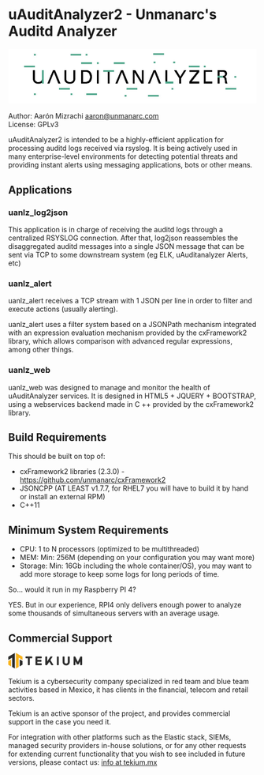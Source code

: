 # uAuditAnalyzer2 - Unmanarc's Auditd Analyzer

![uAuditAnalyzer](art/logo.jpg)

Author: Aarón Mizrachi <aaron@unmanarc.com>  
License: GPLv3  

uAuditAnalyzer2 is intended to be a highly-efficient application for processing auditd logs received via rsyslog. It is being actively used in many enterprise-level environments for detecting potential threats and providing instant alerts using messaging applications, bots or other means.

## Applications

### uanlz_log2json

This application is in charge of receiving the auditd logs through a centralized RSYSLOG connection. After that, log2json reassembles the disaggregated auditd messages into a single JSON message that can be sent via TCP to some downstream system (eg ELK, uAuditanalyzer Alerts, etc)

### uanlz_alert

uanlz_alert receives a TCP stream with 1 JSON per line in order to filter and execute actions (usually alerting).

uanlz_alert uses a filter system based on a JSONPath mechanism integrated with an expression evaluation mechanism provided by the cxFramework2 library, which allows comparison with advanced regular expressions, among other things.

### uanlz_web

uanlz_web was designed to manage and monitor the health of uAuditAnalyzer services. It is designed in HTML5 + JQUERY + BOOTSTRAP, using a webservices backend made in C ++ provided by the cxFramework2 library.

## Build Requirements 

This should be built on top of:

- cxFramework2 libraries (2.3.0) - https://github.com/unmanarc/cxFramework2
- JSONCPP (AT LEAST v1.7.7, for RHEL7 you will have to build it by hand or install an external RPM)
- C++11

## Minimum System Requirements

- CPU: 1 to N processors (optimized to be multithreaded)
- MEM: Min: 256M (depending on your configuration you may want more)
- Storage: Min: 16Gb including the whole container/OS), you may want to add more storage to keep some logs for long periods of time.

So... would it run in my Raspberry PI 4? 

YES. But in our experience, RPI4 only delivers enough power to analyze some thousands of simultaneous servers with an average usage.

## Commercial Support
   
          
![Tekium](art/tekium_slogo.jpeg)

Tekium is a cybersecurity company specialized in red team and blue team activities based in Mexico, it has clients in the financial, telecom and retail sectors.

Tekium is an active sponsor of the project, and provides commercial support in the case you need it.

For integration with other platforms such as the Elastic stack, SIEMs, managed security providers in-house solutions, or for any other requests for extending current functionality that you wish to see included in future versions, please contact us: [info at tekium.mx](mailto:info@tekium.mx)